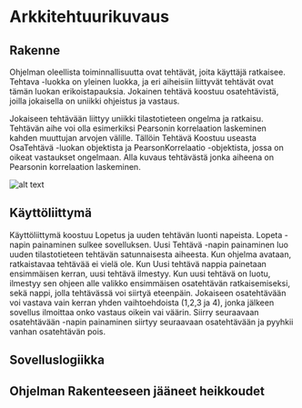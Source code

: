 # Arkkitehtuurikuvaus
## Rakenne
Ohjelman oleellista toiminnallisuutta ovat tehtävät, joita käyttäjä ratkaisee. Tehtava -luokka on yleinen luokka, ja eri aiheisiin liittyvät tehtävät ovat tämän luokan erikoistapauksia. Jokainen tehtävä koostuu osatehtävistä, joilla jokaisella on uniikki ohjeistus ja vastaus.

Jokaiseen tehtävään liittyy uniikki tilastotieteen ongelma ja ratkaisu. Tehtävän aihe voi olla esimerkiksi Pearsonin korrelaation laskeminen kahden muuttujan arvojen välille. Tällöin Tehtävä Koostuu useasta OsaTehtävä -luokan objektista ja PearsonKorrelaatio -objektista, jossa on oikeat vastaukset ongelmaan. Alla kuvaus tehtävästä jonka aiheena on Pearsonin korrelaation laskeminen.

![alt text](https://yuml.me/4689fa04.jpg)

## Käyttöliittymä

Käyttöliittymä koostuu Lopetus ja uuden tehtävän luonti napeista. Lopeta -napin painaminen sulkee sovelluksen. Uusi Tehtävä -napin painaminen luo uuden tilastotieteen tehtävän satunnaisesta aiheesta. Kun ohjelma avataan, ratkaistavaa tehtävää ei vielä ole. Kun Uusi tehtävä nappia painetaan ensimmäisen kerran, uusi tehtävä ilmestyy. Kun uusi tehtävä on luotu, ilmestyy sen ohjeen alle valikko ensimmäisen osatehtävän ratkaisemiseksi, sekä nappi, jolla tehtävässä voi siirtyä eteenpäin. Jokaiseen osatehtävään voi vastava vain kerran yhden vaihtoehdoista (1,2,3 ja 4), jonka jälkeen sovellus ilmoittaa onko vastaus oikein vai väärin. Siirry seuraavaan osatehtävään -napin painaminen siirtyy seuraavaan osatehtävään ja pyyhkii vanhan osatehtävän pois.  

## Sovelluslogiikka
## Ohjelman Rakenteeseen jääneet heikkoudet
